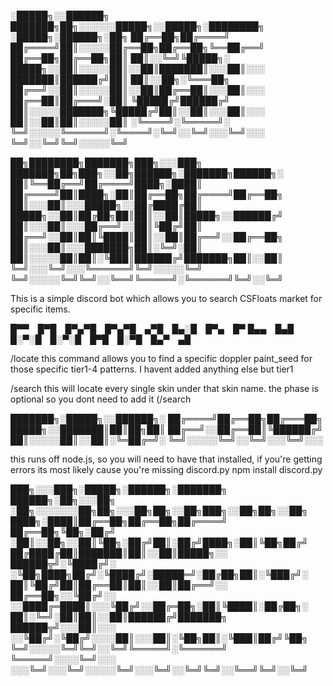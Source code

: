 
░█████╗░░██████╗  ███████╗██╗░░░░░░█████╗░░█████╗░████████╗  ░█████╗░██████╗░██╗
██╔══██╗██╔════╝  ██╔════╝██║░░░░░██╔══██╗██╔══██╗╚══██╔══╝  ██╔══██╗██╔══██╗██║
██║░░╚═╝╚█████╗░  █████╗░░██║░░░░░██║░░██║███████║░░░██║░░░  ███████║██████╔╝██║
██║░░██╗░╚═══██╗  ██╔══╝░░██║░░░░░██║░░██║██╔══██║░░░██║░░░  ██╔══██║██╔═══╝░██║
╚█████╔╝██████╔╝  ██║░░░░░███████╗╚█████╔╝██║░░██║░░░██║░░░  ██║░░██║██║░░░░░██║
░╚════╝░╚═════╝░  ╚═╝░░░░░╚══════╝░╚════╝░╚═╝░░╚═╝░░░╚═╝░░░  ╚═╝░░╚═╝╚═╝░░░░░╚═╝

██╗████████╗███████╗███╗░░░███╗  ███████╗██╗███╗░░██╗██████╗░███████╗██████╗░
██║╚══██╔══╝██╔════╝████╗░████║  ██╔════╝██║████╗░██║██╔══██╗██╔════╝██╔══██╗
██║░░░██║░░░█████╗░░██╔████╔██║  █████╗░░██║██╔██╗██║██║░░██║█████╗░░██████╔╝
██║░░░██║░░░██╔══╝░░██║╚██╔╝██║  ██╔══╝░░██║██║╚████║██║░░██║██╔══╝░░██╔══██╗
██║░░░██║░░░███████╗██║░╚═╝░██║  ██║░░░░░██║██║░╚███║██████╔╝███████╗██║░░██║
╚═╝░░░╚═╝░░░╚══════╝╚═╝░░░░░╚═╝  ╚═╝░░░░░╚═╝╚═╝░░╚══╝╚═════╝░╚══════╝╚═╝░░╚═╝


This is a simple discord bot which allows you to search CSFloats market for specific items.


█▀▀ █▀█ █▀▄▀█ █▀▄▀█ ▄▀█ █▄░█ █▀▄ █▀
█▄▄ █▄█ █░▀░█ █░▀░█ █▀█ █░▀█ █▄▀ ▄█

/locate <weapon> <skin> <phase> <tier>
this command allows you to find a specific doppler paint_seed for those specific tier1-4 patterns. I havent added anything else but tier1

/search <weapon> <skin> <phase>
this will locate every single skin under that skin name. the phase is optional so you dont need to add it (/search <weapon> <skin>




███████╗░█████╗░░██████╗░
██╔════╝██╔══██╗██╔═══██╗
█████╗░░███████║██║██╗██║
██╔══╝░░██╔══██║╚██████╔╝
██║░░░░░██║░░██║░╚═██╔═╝░
╚═╝░░░░░╚═╝░░╚═╝░░░╚═╝░░░

this runs off node.js, so you will need to have that installed, if you're getting errors its most likely cause you're missing discord.py
npm install discord.py


███╗░░░███╗░█████╗░██████╗░███████╗  ██████╗░██╗░░░██╗  ░██╗░░░░░░░██╗██╗░░░██╗██╗░░██╗███╗░░██╗██╗░░██╗
████╗░████║██╔══██╗██╔══██╗██╔════╝  ██╔══██╗╚██╗░██╔╝  ░██║░░██╗░░██║╚██╗░██╔╝██║░██╔╝████╗░██║╚██╗██╔╝
██╔████╔██║███████║██║░░██║█████╗░░  ██████╦╝░╚████╔╝░  ░╚██╗████╗██╔╝░╚████╔╝░█████═╝░██╔██╗██║░╚███╔╝░
██║╚██╔╝██║██╔══██║██║░░██║██╔══╝░░  ██╔══██╗░░╚██╔╝░░  ░░████╔═████║░░░╚██╔╝░░██╔═██╗░██║╚████║░██╔██╗░
██║░╚═╝░██║██║░░██║██████╔╝███████╗  ██████╦╝░░░██║░░░  ░░╚██╔╝░╚██╔╝░░░░██║░░░██║░╚██╗██║░╚███║██╔╝╚██╗
╚═╝░░░░░╚═╝╚═╝░░╚═╝╚═════╝░╚══════╝  ╚═════╝░░░░╚═╝░░░  ░░░╚═╝░░░╚═╝░░░░░╚═╝░░░╚═╝░░╚═╝╚═╝░░╚══╝╚═╝░░╚═╝
